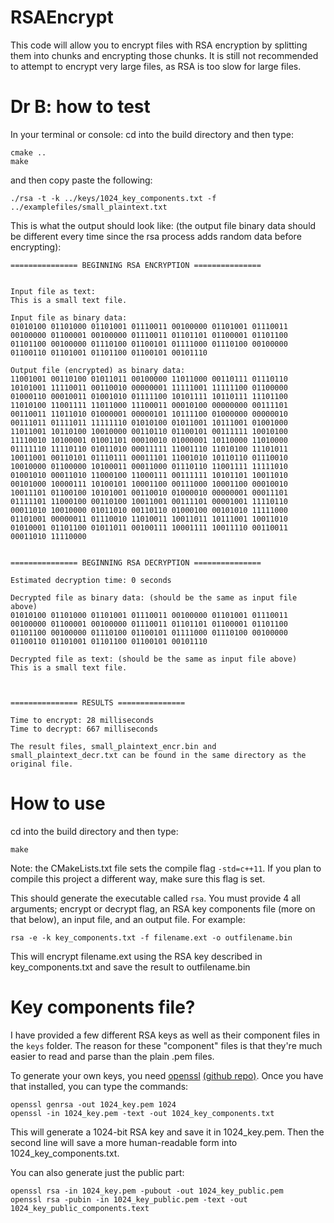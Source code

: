# RSAEncrypt

This code will allow you to encrypt files with RSA encryption by splitting them into chunks and encrypting those chunks.
It is still not recommended to attempt to encrypt very large files, as RSA is too slow for large files.

Dr B: how to test
======================

In your terminal or console:
cd into the build directory and then type:

```
cmake ..
make
```

and then copy paste the following:

```
./rsa -t -k ../keys/1024_key_components.txt -f ../examplefiles/small_plaintext.txt 
```

This is what the output should look like: (the output file binary data should be different every time since the rsa process adds random data before encrypting):

```
=============== BEGINNING RSA ENCRYPTION ===============


Input file as text:
This is a small text file.

Input file as binary data:
01010100 01101000 01101001 01110011 00100000 01101001 01110011 00100000 01100001 00100000 01110011 01101101 01100001 01101100 01101100 00100000 01110100 01100101 01111000 01110100 00100000 01100110 01101001 01101100 01100101 00101110 

Output file (encrypted) as binary data:
11001001 00110100 01011011 00100000 11011000 00110111 01110110 10101001 11110011 00110010 00000001 11111001 11111100 01100000 01000110 00010011 01001010 01111100 10101111 10110111 11101100 11010100 11001111 11011000 11100011 00010100 00000000 00111101 00110011 11011010 01000001 00000101 10111100 01000000 00000010 00111011 01111011 11111110 01010100 01011001 10111001 01001000 11011001 10110100 10010000 00110110 01100101 00111111 10010100 11110010 10100001 01001101 00010010 01000001 10110000 11010000 01111110 11110110 01011010 00011111 11001110 11010100 11101011 10011001 00110101 01110111 00011101 11001010 10110110 01110010 10010000 01100000 10100011 00011000 01110110 11001111 11111010 01001010 00011010 11000100 11000111 00111111 10101101 10011010 00101000 10000111 10100101 10001100 00111000 10001100 00010010 10011101 01100100 10101001 00110010 01000010 00000001 00011101 01111101 11000100 00110100 10011001 00111101 00001001 11110110 00011010 10010000 01011010 00110110 01000100 00101010 11111000 01101001 00000011 01110010 11010011 10011011 10111001 10011010 01010001 01101100 01011011 00100111 10001111 10011110 00110011 00011010 11110000 


=============== BEGINNING RSA DECRYPTION ===============

Estimated decryption time: 0 seconds

Decrypted file as binary data: (should be the same as input file above)
01010100 01101000 01101001 01110011 00100000 01101001 01110011 00100000 01100001 00100000 01110011 01101101 01100001 01101100 01101100 00100000 01110100 01100101 01111000 01110100 00100000 01100110 01101001 01101100 01100101 00101110 

Decrypted file as text: (should be the same as input file above)
This is a small text file.



=============== RESULTS ===============

Time to encrypt: 28 milliseconds
Time to decrypt: 667 milliseconds

The result files, small_plaintext_encr.bin and small_plaintext_decr.txt can be found in the same directory as the original file.
```



How to use
======================

cd into the build directory and then type:

```
make
```

Note: the CMakeLists.txt file sets the compile flag `-std=c++11`.  If you plan to compile this project a different way, make sure this flag is set.

This should generate the executable called `rsa`.  You must provide 4 all arguments; encrypt or decrypt flag, an RSA key components file (more on that below), an input file, and an output file. For example:
```
rsa -e -k key_components.txt -f filename.ext -o outfilename.bin
```
This will encrypt filename.ext using the RSA key described in key_components.txt and save the result to outfilename.bin

Key components file?
======================

I have provided a few different RSA keys as well as their component files in the `keys` folder.  The reason for these "component" files is that they're much easier to read and parse than the plain .pem files.

To generate your own keys, you need [openssl](https://www.openssl.org/) [(github repo)](https://github.com/openssl/openssl).
Once you have that installed, you can type the commands:
```
openssl genrsa -out 1024_key.pem 1024
openssl -in 1024_key.pem -text -out 1024_key_components.txt
```

This will generate a 1024-bit RSA key and save it in 1024_key.pem.
Then the second line will save a more human-readable form into 1024_key_components.txt.

You can also generate just the public part:
```
openssl rsa -in 1024_key.pem -pubout -out 1024_key_public.pem
openssl rsa -pubin -in 1024_key_public.pem -text -out 1024_key_public_components.text
```
